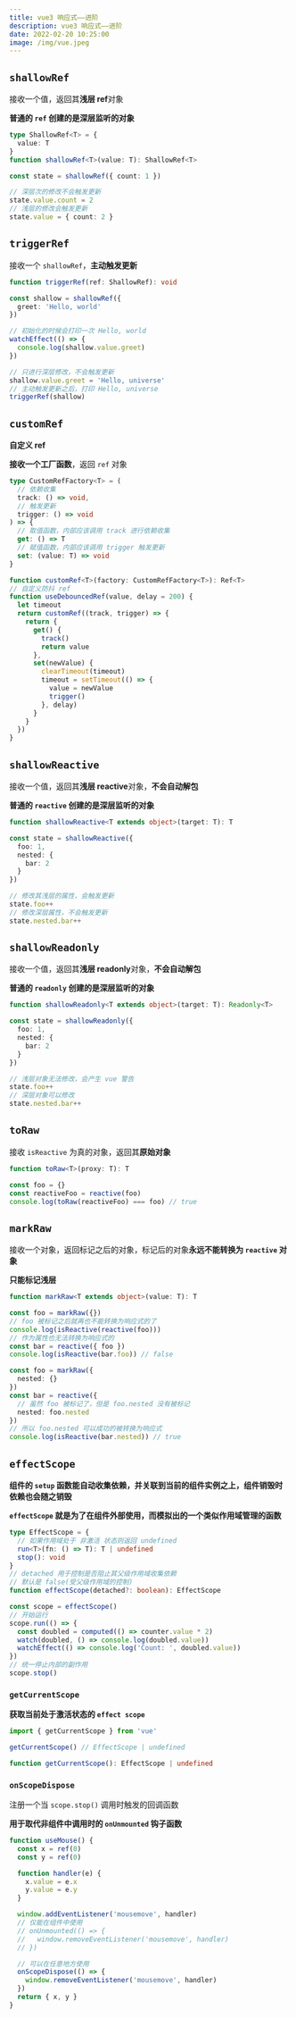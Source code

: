 ```yaml
---
title: vue3 响应式——进阶
description: vue3 响应式——进阶
date: 2022-02-20 10:25:00
image: /img/vue.jpeg
---
```



## `shallowRef`

接收一个值，返回其**浅层 ref**对象

<n-alert type="info">**普通的 `ref` 创建的是深层监听的对象**</n-alert>

```ts
type ShallowRef<T> = {
  value: T
}
function shallowRef<T>(value: T): ShallowRef<T>

const state = shallowRef({ count: 1 })

// 深层次的修改不会触发更新
state.value.count = 2
// 浅层的修改会触发更新
state.value = { count: 2 }
```

## `triggerRef`

接收一个 `shallowRef`，**主动触发更新**

```ts
function triggerRef(ref: ShallowRef): void

const shallow = shallowRef({
  greet: 'Hello, world'
})

// 初始化的时候会打印一次 Hello, world
watchEffect(() => {
  console.log(shallow.value.greet)
})

// 只进行深层修改，不会触发更新
shallow.value.greet = 'Hello, universe'
// 主动触发更新之后，打印 Hello, universe
triggerRef(shallow)
```

## `customRef`

**自定义 ref**

**接收一个工厂函数**，返回 `ref` 对象

```ts
type CustomRefFactory<T> = (
  // 依赖收集
  track: () => void,
  // 触发更新
  trigger: () => void
) => {
  // 取值函数，内部应该调用 track 进行依赖收集
  get: () => T
  // 赋值函数，内部应该调用 trigger 触发更新
  set: (value: T) => void
}

function customRef<T>(factory: CustomRefFactory<T>): Ref<T>
// 自定义防抖 ref
function useDebouncedRef(value, delay = 200) {
  let timeout
  return customRef((track, trigger) => {
    return {
      get() {
        track()
        return value
      },
      set(newValue) {
        clearTimeout(timeout)
        timeout = setTimeout(() => {
          value = newValue
          trigger()
        }, delay)
      }
    }
  })
}
```

## `shallowReactive`

接收一个值，返回其**浅层 reactive**对象，**不会自动解包**

<n-alert type="info">**普通的 `reactive` 创建的是深层监听的对象**</n-alert>

```ts
function shallowReactive<T extends object>(target: T): T

const state = shallowReactive({
  foo: 1,
  nested: {
    bar: 2
  }
})

// 修改其浅层的属性，会触发更新
state.foo++
// 修改深层属性，不会触发更新
state.nested.bar++
```

## `shallowReadonly`

接收一个值，返回其**浅层 readonly**对象，**不会自动解包**

<n-alert type="info">**普通的 `readonly` 创建的是深层监听的对象**</n-alert>

```ts
function shallowReadonly<T extends object>(target: T): Readonly<T>

const state = shallowReadonly({
  foo: 1,
  nested: {
    bar: 2
  }
})

// 浅层对象无法修改，会产生 vue 警告
state.foo++
// 深层对象可以修改
state.nested.bar++
```

## `toRaw`

接收 `isReactive` 为真的对象，返回其**原始对象**

```ts
function toRaw<T>(proxy: T): T

const foo = {}
const reactiveFoo = reactive(foo)
console.log(toRaw(reactiveFoo) === foo) // true
```

## `markRaw`

接收一个对象，返回标记之后的对象，标记后的对象**永远不能转换为 `reactive` 对象**

**只能标记浅层**

```ts
function markRaw<T extends object>(value: T): T

const foo = markRaw({})
// foo 被标记之后就再也不能转换为响应式的了
console.log(isReactive(reactive(foo)))
// 作为属性也无法转换为响应式的
const bar = reactive({ foo })
console.log(isReactive(bar.foo)) // false

const foo = markRaw({
  nested: {}
})
const bar = reactive({
  // 虽然 foo 被标记了，但是 foo.nested 没有被标记
  nested: foo.nested
})
// 所以 foo.nested 可以成功的被转换为响应式
console.log(isReactive(bar.nested)) // true
```

## `effectScope`

**组件的  `setup` 函数能自动收集依赖，并关联到当前的组件实例之上，组件销毁时依赖也会随之销毁**

**`effectScope` 就是为了在组件外部使用，而模拟出的一个类似作用域管理的函数**

```ts
type EffectScope = {
  // 如果作用域处于 非激活 状态则返回 undefined
  run<T>(fn: () => T): T | undefined
  stop(): void
}
// detached 用于控制是否阻止其父级作用域收集依赖
// 默认是 false(受父级作用域的控制)
function effectScope(detached?: boolean): EffectScope

const scope = effectScope()
// 开始运行
scope.run(() => {
  const doubled = computed(() => counter.value * 2)
  watch(doubled, () => console.log(doubled.value))
  watchEffect(() => console.log('Count: ', doubled.value))
})
// 统一停止内部的副作用
scope.stop()
```

### `getCurrentScope`

**获取当前处于激活状态的 `effect scope`**

```ts
import { getCurrentScope } from 'vue'

getCurrentScope() // EffectScope | undefined
```

```ts
function getCurrentScope(): EffectScope | undefined
```

### `onScopeDispose`

注册一个当 `scope.stop()` 调用时触发的回调函数

**用于取代非组件中调用时的 `onUnmounted` 钩子函数**

```ts
function useMouse() {
  const x = ref(0)
  const y = ref(0)

  function handler(e) {
    x.value = e.x
    y.value = e.y
  }

  window.addEventListener('mousemove', handler)
  // 仅能在组件中使用
  // onUnmounted(() => {
  //   window.removeEventListener('mousemove', handler)
  // })

  // 可以在任意地方使用
  onScopeDispose(() => {
    window.removeEventListener('mousemove', handler)
  })
  return { x, y }
}
```